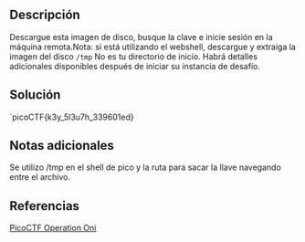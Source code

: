 ## Descripción
Descargue esta imagen de disco, busque la clave e inicie sesión en la máquina remota.Nota: si está utilizando el webshell, descargue y extraiga la imagen del disco `/tmp` No es tu directorio de inicio.
Habrá detalles adicionales disponibles después de iniciar su instancia de desafío.
## Solución
`picoCTF{k3y_5l3u7h_339601ed}
## Notas adicionales
Se utilizo /tmp en el shell de pico y la ruta para sacar la llave navegando entre el archivo.
## Referencias
[PicoCTF Operation Oni](https://www.youtube.com/watch?v=HSAciVN6Jq8)
